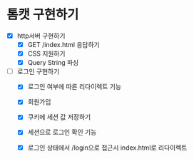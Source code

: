 # 톰캣 구현하기
-[x] http서버 구현하기
  -[x] GET /index.html 응답하기
  -[x] CSS 지원하기
  -[x] Query String 파싱
-[ ] 로그인 구현하기
  -[x] 로그인 여부에 따른 리다이렉트 기능 
  -[x] 회원가입 
  -[x] 쿠키에 세션 값 저장하기
  -[x] 세션으로 로그인 확인 기능
  -[x] 로그인 상태에서 /login으로 접근시 index.html로 리다이렉트

